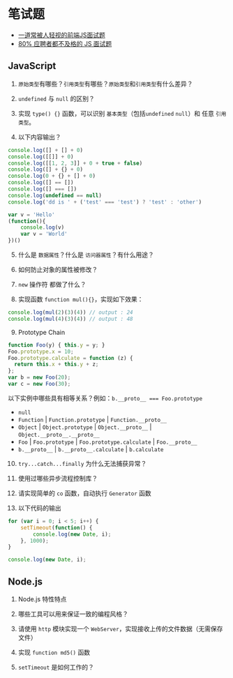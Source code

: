 # 笔试题

* [一道常被人轻视的前端JS面试题](https://www.cnblogs.com/xxcanghai/p/5189353.html)
* [80% 应聘者都不及格的 JS 面试题](https://juejin.im/post/58cf180b0ce4630057d6727c)

## JavaScript

1. `原始类型`有哪些？`引用类型`有哪些？`原始类型`和`引用类型`有什么差异？

2. `undefined` 与 `null` 的区别？

3. 实现 `type() {}` 函数，可以识别 `基本类型`（包括`undefined` `null`）和 任意 `引用类型`。

4. 以下内容输出？

  ```js
  console.log([] + [] + 0)
  console.log([[]] + 0)
  console.log([[1, 2, 3]] + 0 + true + false)
  console.log([] + {} + 0)
  console.log(0 + {} + [] + 0)
  console.log([] == [])
  console.log([] === [])
  console.log(undefined == null)
  console.log('dd is ' + ('test' === 'test') ? 'test' : 'other')

  var v = 'Hello'
  (function(){
      console.log(v)
      var v = 'World'
  })()
  ```

5. 什么是 `数据属性`？什么是 `访问器属性`？有什么用途？

6. 如何防止对象的属性被修改？

7. `new` 操作符 都做了什么？

8. 实现函数 `function mul(){}`，实现如下效果：

  ```js
  console.log(mul(2)(3)(4)) // output : 24 
  console.log(mul(4)(3)(4)) // output : 48
  ```

9. Prototype Chain

  ```js
  function Foo(y) { this.y = y; }
  Foo.prototype.x = 10;
  Foo.prototype.calculate = function (z) {
    return this.x + this.y + z;
  };
  var b = new Foo(20);
  var c = new Foo(30);
  ```

  以下实例中哪些具有相等关系？例如：`b.__proto__ === Foo.prototype`

  * `null`
  * `Function` | `Function.prototype` | `Function.__proto__`
  * `Object` | `Object.prototype` | `Object.__proto__` | `Object.__proto__.__proto__`
  * `Foo` | `Foo.prototype` | `Foo.prototype.calculate` | `Foo.__proto__`
  * `b.__proto__` | `b.__proto__.calculate` | `b.calculate`


10. `try...catch...finally` 为什么无法捕获异常？

11. 使用过哪些异步流程控制库？

12. 请实现简单的 `co` 函数，自动执行 `Generator` 函数

13. 以下代码的输出

  ```js
  for (var i = 0; i < 5; i++) {
      setTimeout(function() {
          console.log(new Date, i);
      }, 1000);
  }

  console.log(new Date, i);
  ```

## Node.js

1. Node.js 特性特点


2. 哪些工具可以用来保证一致的编程风格？


3. 请使用 `http` 模块实现一个 `WebServer`，实现接收上传的文件数据（无需保存文件）


4. 实现 `function md5()` 函数


5. `setTimeout` 是如何工作的？

